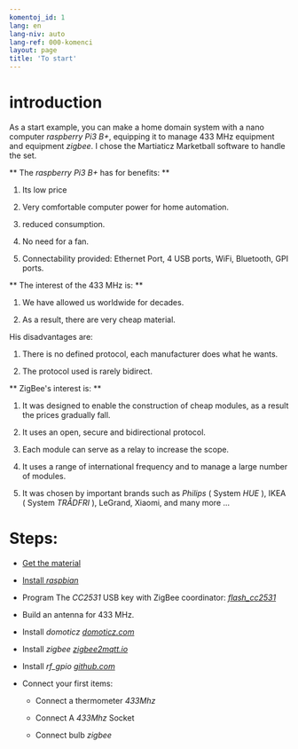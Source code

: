 ```yaml
---
komentoj_id: 1
lang: en
lang-niv: auto
lang-ref: 000-komenci
layout: page
title: 'To start'
---
```


# introduction
As a start example, you can make a home domain system with a nano computer   _raspberry Pi3 B+_, equipping it to manage 433 MHz equipment and equipment   _zigbee_. I chose the Martiaticz Marketball software to handle the set.  

**  The   _raspberry Pi3 B+_   has for benefits:  **  

 1. Its low price  


 2. Very comfortable computer power for home automation.  


 3. reduced consumption.  


 4. No need for a fan.  


 5. Connectability provided: Ethernet Port, 4 USB ports, WiFi, Bluetooth, GPI ports.  




**  The interest of the 433 MHz is:  **  

 1. We have allowed us worldwide for decades.  


 2. As a result, there are very cheap material.  



 
His disadvantages are:  

 1. There is no defined protocol, each manufacturer does what he wants.  


 2. The protocol used is rarely bidirect.  




**  ZigBee's interest is:  **  

 1. It was designed to enable the construction of cheap modules, as a result the prices gradually fall.  


 1. It uses an open, secure and bidirectional protocol.  


 1. Each module can serve as a relay to increase the scope.  


 1. It uses a range of international frequency and to manage a large number of modules.  


 1. It was chosen by important brands such as   _Philips_   (  System   _HUE_  ), IKEA   (  System   _TRÅDFRI_  ), LeGrand, Xiaomi, and many more ...  




# Steps:

* [  Get the material  ](_posts/2020-08-31-aparataro.md)  


* [  Install   _raspbian_  ](_posts/2020-12-22-instali_raspbian.md)  


*  Program The   _CC2531_    USB key with ZigBee coordinator:   [    _flash\_cc2531_  ](https://jmichault.github.io/flash_cc2531-dok/)  

* Build an antenna for 433 MHz.  


* Install   _domoticz_    [   _domoticz.com_  ](https://www.domoticz.com/wiki/Raspberry_Pi)  


* Install   _zigbee_    [   _zigbee2mqtt.io_  ](https://www.zigbee2mqtt.io/getting_started/running_zigbee2mqtt.html)  


* Install   _rf\_gpio_    [   _github.com_  ](https://github.com/jmichault/rf_gpio/blob/master/LeguMin.md)  


* Connect your first items:    


  * Connect a thermometer   _433Mhz_  


  * Connect A   _433Mhz_   Socket 


  * Connect bulb   _zigbee_  



